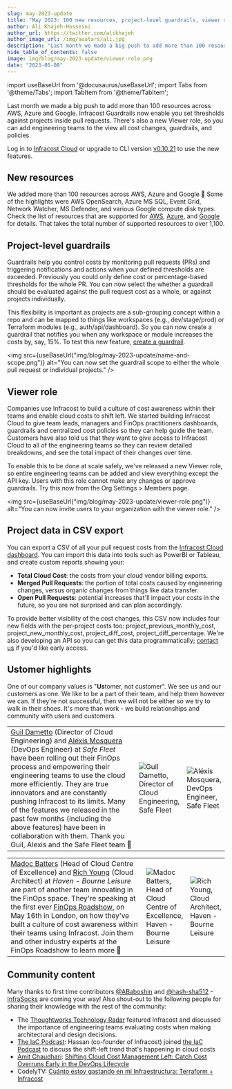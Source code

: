 ```yaml
---
slug: may-2023-update
title: "May 2023: 100 new resources, project-level guardrails, viewer role & ustomer highlights!"
author: Ali Khajeh-Hosseini
author_url: https://twitter.com/alikhajeh
author_image_url: /img/avatars/ali.jpg
description: "Last month we made a big push to add more than 100 resources across AWS, Azure and Google. Infracost Guardrails now enable you set thresholds against projects inside pull requests. There's also a new Viewer role, so you can add engineering teams to the view all cost changes, guardrails, and policies."
hide_table_of_contents: false
image: img/blog/may-2023-update/viewer-role.png
date: "2023-05-08"
---
```


import useBaseUrl from '@docusaurus/useBaseUrl';
import Tabs from '@theme/Tabs';
import TabItem from '@theme/TabItem';

Last month we made a big push to add more than 100 resources across AWS, Azure and Google. Infracost Guardrails now enable you set thresholds against projects inside pull requests. There's also a new Viewer role, so you can add engineering teams to the view all cost changes, guardrails, and policies.

<!--truncate-->

Log in to [Infracost Cloud](https://dashboard.infracost.io) or upgrade to CLI version [v0.10.21](/docs/#1-install-infracost) to use the new features.

## New resources

We added more than 100 resources across AWS, Azure and Google 🚀 Some of the highlights were AWS OpenSearch, Azure MS SQL, Event Grid, Network Watcher, MS Defender, and various Google compute disk types. Check the list of resources that are supported for [AWS](/docs/supported_resources/aws/), [Azure](/docs/supported_resources/azure/), and [Google](/docs/supported_resources/google/) for details. That takes the total number of supported resources to over 1,100.

## Project-level guardrails

Guardrails help you control costs by monitoring pull requests (PRs) and triggering notifications and actions when your defined thresholds are exceeded. Previously you could only define cost or percentage-based thresholds for the whole PR. You can now select the whether a guardrail should be evaluated against the pull request cost as a whole, or against projects individually.

This flexibility is important as projects are a sub-grouping concept within a repo and can be mapped to things like workspaces (e.g., dev/stage/prod) or Terraform modules (e.g., auth/api/dashboard). So you can now create a guardrail that notifies you when any workspace or module increases the costs by, say, 15%. To test this new feature, [create a guardrail](/docs/infracost_cloud/guardrails/).

<img src={useBaseUrl("img/blog/may-2023-update/name-and-scope.png")} alt="You can now set the guardrail scope to either the whole pull request or individual projects." />

## Viewer role

Companies use Infracost to build a culture of cost awareness within their teams and enable cloud costs to shift left. We started building Infracost Cloud to give team leads, managers and FinOps practitioners dashboards, guardrails and centralized cost policies so they can help guide the team. Customers have also told us that they want to give access to Infracost Cloud to all of the engineering teams so they can review detailed breakdowns, and see the total impact of their changes over time.

To enable this to be done at scale safely, we've released a new Viewer role, so entire engineering teams can be added and view everything except the API key. Users with this role cannot make any changes or approve guardrails. Try this now from the Org Settings > Members page.

<img src={useBaseUrl("img/blog/may-2023-update/viewer-role.png")} alt="You can now invite users to your organization with the viewer role." />

## Project data in CSV export

You can export a CSV of all your pull request costs from the [Infracost Cloud dashboard](/docs/infracost_cloud/get_started/). You can import this data into tools such as PowerBI or Tableau, and create custom reports showing your:
- **Total Cloud Cost**: the costs from your cloud vendor billing exports.
- **Merged Pull Requests**: the portion of total costs caused by engineering changes, versus organic changes from things like data transfer.
- **Open Pull Requests**: potential increases that'll impact your costs in the future, so you are not surprised and can plan accordingly.

To provide better visibility of the cost changes, this CSV now includes four new fields with the per-project costs too: project_previous_monthly_cost, project_new_monthly_cost, project_diff_cost, project_diff_percentage. We're also developing an API so you can get this data programmatically; [contact us](mailto:hello@infracost.io) if you'd like early access.

## Ustomer highlights

One of our company values is "**Us**tomer, not customer". We see us and our customers as one. We like to be a part of their team, and help them however we can. If they're not successful, then we will not be either so we try to walk in their shoes. It's more than work - we build relationships and community with users and customers.

<table class="noBorder">
<tr>
  <td><a href="https://www.linkedin.com/in/guil-dametto-15068795/">Guil Dametto</a> (Director of Cloud Engineering) and <a href="https://www.linkedin.com/in/alexis-mosquera-caicedo/">Aléxis Mosquera</a> (DevOps Engineer) at <i>Safe Fleet</i> have been rolling out their FinOps process and empowering their engineering teams to use the cloud more efficiently. They are true innovators and are constantly pushing Infracost to its limits. Many of the features we released in the past few months (including the above features) have been in collaboration with them. Thank you Guil, Alexis and the Safe Fleet team 🙌</td>
  <td width="10%"><img src={useBaseUrl("img/blog/may-2023-update/guil.png")} alt="Guil Dametto, Director of Cloud Engineering, Safe Fleet" /></td><td width="10%"><img src={useBaseUrl("img/blog/may-2023-update/alexis.png")} alt="Aléxis Mosquera, DevOps Engineer, Safe Fleet" /></td>
</tr>
</table>

<table class="noBorder">
<tr>
  <td><a href="https://www.linkedin.com/in/madoc-batters-aws-machinelearning/">Madoc Batters</a> (Head of Cloud Centre of Excellence) and <a href="https://www.linkedin.com/in/rich-young-b606672b/">Rich Young</a> (Cloud Architect) at <i>Haven - Bourne Leisure</i> are part of another team innovating in the FinOps space. They're speaking at the first ever <a href="https://www.finops.org/event/london-finops-roadshow/">FinOps Roadshow</a>, on May 16th in London, on how they've built a culture of cost awareness within their teams using Infracost. Join them and other industry experts at the FinOps Roadshow to learn more 🚀</td>
  <td width="10%"><img src={useBaseUrl("img/blog/may-2023-update/madoc.png")} alt="Madoc Batters, Head of Cloud Centre of Excellence, Haven - Bourne Leisure" /></td><td width="10%"><img src={useBaseUrl("img/blog/may-2023-update/rich.png")} alt="Rich Young, Cloud Architect, Haven - Bourne Leisure" /></td>
</tr>
</table>

## Community content

Many thanks to first time contributors [@ABaboshin](https://github.com/ABaboshin) and [@hash-sha512](https://github.com/hash-sha512) - [InfraSocks](https://twitter.com/AliKhajeh/status/1510310791508946945) are coming your way! Also shout-out to the following people for sharing their knowledge with the rest of the community:

- The [Thoughtworks Technology Radar](https://www.thoughtworks.com/radar/techniques?blipid=1338) featured Infracost and discussed the importance of engineering teams evaluating costs when making architectural and design decisions.
- [The IaC Podcast](https://www.theiacpodcast.com/): Hassan (co-founder of Infracost) joined [the IaC Podcast](https://www.theiacpodcast.com/episode/1) to discuss the shift-left trend that's happening in cloud costs
- [Amit Chaudhari](https://www.linkedin.com/in/amitkc1/): [Shifting Cloud Cost Management Left: Catch Cost Overruns Early in the DevOps Lifecycle](https://medium.com/@amitkcpvg/shifting-cloud-cost-management-left-catch-cost-overruns-early-in-the-devops-lifecycle-e5f2d92a3466)
- CodelyTV: [Cuánto estoy gastando en mi Infraestructura: Terraform + Infracost](https://www.youtube.com/watch?v=BQKQKglizk8)
